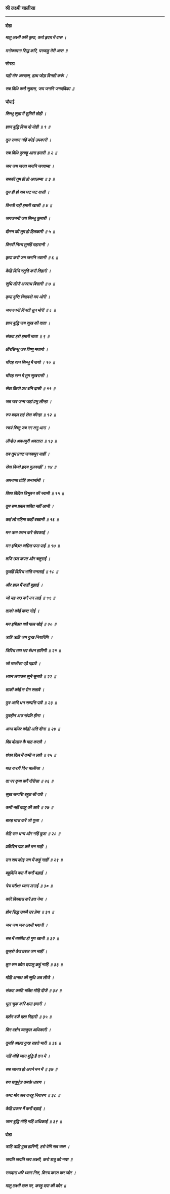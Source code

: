 ### श्री लक्ष्मी चालीसा

---

#### दोहा

##### मातु लक्ष्मी करि कृपा, करो हृदय में वास ।
##### मनोकामना सिद्ध करि, परुवाहु मेरी आस ॥

#### सोरठा

##### यही मोर अरदास, हाथ जोड़ विनती करूं ।
##### सब विधि करौ सुवास, जय जननि जगदंबिका ॥

#### चौपाई

##### सिन्धु सुता मैं सुमिरौ तोही ।
##### ज्ञान बुद्धि विघा दो मोही ॥ १ ॥

##### तुम समान नहिं कोई उपकारी ।
##### सब विधि पुरवहू आस हमारी ॥ २ ॥

##### जय जय जगत जननि जगदम्बा ।
##### सबकी तुम ही हो अवलम्बा ॥ ३ ॥

##### तुम ही हो सब घट घट वासी ।
##### विनती यही हमारी खासी ॥ ४ ॥

##### जगजननी जय सिन्धु कुमारी ।
##### दीनन की तुम हो हितकारी ॥ ५ ॥

##### विनवौं नित्य तुमहिं महारानी ।
##### कृपा करौ जग जननि भवानी ॥ ६ ॥

##### केहि विधि स्तुति करौ तिहारी ।
##### सुधि लीजै अपराध बिसारी ॥ ७ ॥

##### कृपा दृष्टि चितववो मम ओरी ।
##### जगजननी विनती सुन मोरी ॥ ८ ॥

##### ज्ञान बुद्धि जय सुख की दाता ।
##### संकट हरो हमारी माता ॥ ९ ॥

##### क्षीरसिन्धु जब विष्णु मथायो ।
##### चौदह रत्न सिन्धु मै पायो । १० ॥

##### चौदह रत्न मे तुम सुखरासी ।
##### सेवा कियो प्रभ बनि दासी ॥ ११ ॥

##### जब जब जन्म जहां प्रभु लीन्हा ।
##### रुप बदल तहं सेवा कीन्हा ॥ १२ ॥

##### स्वयं विष्णु जब नर तनु धारा ।
##### लीन्हेउ अवधपुरी अवतारा ॥ १३ ॥

##### तब तुम प्रगट जनकपुर माहीं ।
##### सेवा कियो हृदय पुलकाहीं । १४ ॥

##### अपनाया तोहि अन्तर्यामी ।
##### विश्व विदित त्रिभुवन की स्वामी ॥ १५ ॥

##### तुम सम प्रबल शक्ति नहीं आनी ।
##### कहं लौ महिमा कहौं बखानी ॥ १६ ॥

##### मन क्रम वचन करै सेवकाई ।
##### मन इच्छित वांछित फल पाई ॥ १७ ॥

##### तजि छल कपट और चतुराई ।
##### पूजहिं विविध भांति मनलाई ॥ १८ ॥

##### और हाल मैं कहौं बुझाई ।
##### जो यह पाठ करै मन लाई ॥ १९ ॥

##### ताको कोई कष्ट नोई ।
##### मन इच्छित पावै फल सोई ॥ २० ॥

##### त्राहि त्राहि जय दुःख निवारिणि ।
##### त्रिविध ताप भव बंधन हारिणी ॥ २१ ॥

##### जो चालीसा पढ़ै पढ़ावै ।
##### ध्यान लगाकर सुनै सुनावै ॥ २२ ॥

##### ताकौ कोई न रोग सतावै ।
##### पुत्र आदि धन सम्पत्ति पावै ॥ २३ ॥

##### पुत्रहीन अरु संपति हीना ।
##### अन्ध बधिर कोढ़ी अति दीना ॥ २४ ॥

##### विप्र बोलाय कै पाठ करावै ।
##### शंका दिल में कभी न लावै ॥ २५ ॥

##### पाठ करावै दिन चालीसा ।
##### ता पर कृपा करैं गौरीसा ॥ २६ ॥

##### सुख सम्पत्ति बहुत सी पावै ।
##### कमी नहीं काहू की आवै ॥ २७ ॥

##### बारह मास करै जो पूजा ।
##### तेहि सम धन्य और नहिं दूजा ॥ २८ ॥

##### प्रतिदिन पाठ करै मन माही ।
##### उन सम कोइ जग में कहुं नाहीं ॥ २९ ॥

##### बहुविधि क्या मैं करौं बड़ाई ।
##### त्रेय परीक्षा ध्यान लगाई ॥ ३० ॥

##### करि विश्वास करै व्रत नेमा ।
##### होय सिद्ध उपजै उर प्रेमा ॥ ३१ ॥

##### जय जय जय लक्ष्मी भवानी ।
##### सब में व्यापित हो गुण खानी ॥ ३२ ॥

##### तुम्हरो तेज प्रबल जग माहीं ।
##### तुम सम कोउ दयालु कहुं नाहिं ॥ ३३ ॥

##### मोहि अनाथ की सुधि अब लीजै ।
##### संकट काटि भक्ति मोहि दीजै ॥ ३४ ॥

##### भूल चूक करि क्षमा हमारी ।
##### दर्शन दजै दशा निहारी ॥ ३५ ॥

##### बिन दर्शन व्याकुल अधिकारी ।
##### तुमहि अछत दुःख सहते भारी ॥ ३६ ॥

##### नहिं मोहिं जान बुद्धि है तन में ।
##### सब जानत हो अपने मन में ॥ ३७ ॥

##### रुप चतुर्भुज करके धारण ।
##### कष्ट मोर अब करहु निवारण ॥ ३८ ॥

##### केहि प्रकार मैं करौं बड़ाई ।
##### जान बुद्धि मोहि नहिं अधिकाई ॥ ३९ ॥

#### दोहा

##### त्राहि त्राहि दुख हारिणी, हरो वेगि सब त्रास ।
##### जयति जयति जय लक्ष्मी, करो शत्रु को नाश ॥
##### रामदास धरि ध्यान नित, विनय करत कर जोर ।
##### मातु लक्ष्मी दास पर, करहु दया की कोर ॥
